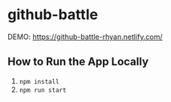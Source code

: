 # github-battle
DEMO: https://github-battle-rhyan.netlify.com/
## How to Run the App Locally
1. `npm install`
2. `npm run start`
